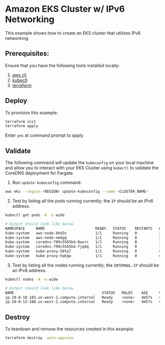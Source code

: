 # Amazon EKS Cluster w/ IPv6 Networking

This example shows how to create an EKS cluster that utilizes IPv6 networking.

## Prerequisites:

Ensure that you have the following tools installed locally:

1. [aws cli](https://docs.aws.amazon.com/cli/latest/userguide/install-cliv2.html)
2. [kubectl](https://Kubernetes.io/docs/tasks/tools/)
3. [terraform](https://learn.hashicorp.com/tutorials/terraform/install-cli)

## Deploy

To provision this example:

```sh
terraform init
terraform apply
```

Enter `yes` at command prompt to apply

## Validate

The following command will update the `kubeconfig` on your local machine and allow you to interact with your EKS Cluster using `kubectl` to validate the CoreDNS deployment for Fargate.

1. Run `update-kubeconfig` command:

```sh
aws eks --region <REGION> update-kubeconfig --name <CLUSTER_NAME>
```

2. Test by listing all the pods running currently; the `IP` should be an IPv6 address.

```sh
kubectl get pods -A -o wide

# Output should look like below
NAMESPACE     NAME                       READY   STATUS    RESTARTS   AGE     IP                                       NODE                                        NOMINATED NODE   READINESS GATES
kube-system   aws-node-bhd2s             1/1     Running   0          3m5s    2600:1f13:6c4:a703:ecf8:3ac1:76b0:9303   ip-10-0-10-183.us-west-2.compute.internal   <none>           <none>
kube-system   aws-node-nmdgq             1/1     Running   0          3m21s   2600:1f13:6c4:a705:a929:f8d4:9350:1b20   ip-10-0-12-188.us-west-2.compute.internal   <none>           <none>
kube-system   coredns-799c5565b4-6wxrc   1/1     Running   0          10m     2600:1f13:6c4:a705:bbda::                ip-10-0-12-188.us-west-2.compute.internal   <none>           <none>
kube-system   coredns-799c5565b4-fjq4q   1/1     Running   0          10m     2600:1f13:6c4:a705:bbda::1               ip-10-0-12-188.us-west-2.compute.internal   <none>           <none>
kube-system   kube-proxy-58tp7           1/1     Running   0          4m25s   2600:1f13:6c4:a703:ecf8:3ac1:76b0:9303   ip-10-0-10-183.us-west-2.compute.internal   <none>           <none>
kube-system   kube-proxy-hqkgw           1/1     Running   0          4m25s   2600:1f13:6c4:a705:a929:f8d4:9350:1b20   ip-10-0-12-188.us-west-2.compute.internal   <none>           <none>
```

3. Test by listing all the nodes running currently; the `INTERNAL-IP` should be an IPv6 address.

```sh
kubectl nodes -A -o wide

# Output should look like below
NAME                                        STATUS   ROLES    AGE     VERSION               INTERNAL-IP                              EXTERNAL-IP   OS-IMAGE         KERNEL-VERSION                 CONTAINER-RUNTIME
ip-10-0-10-183.us-west-2.compute.internal   Ready    <none>   4m57s   v1.24.7-eks-fb459a0   2600:1f13:6c4:a703:ecf8:3ac1:76b0:9303   <none>        Amazon Linux 2   5.4.226-129.415.amzn2.x86_64   containerd://1.6.6
ip-10-0-12-188.us-west-2.compute.internal   Ready    <none>   4m57s   v1.24.7-eks-fb459a0   2600:1f13:6c4:a705:a929:f8d4:9350:1b20   <none>        Amazon Linux 2   5.4.226-129.415.amzn2.x86_64   containerd://1.6.6
```

## Destroy

To teardown and remove the resources created in this example:

```sh
terraform destroy -auto-approve
```
